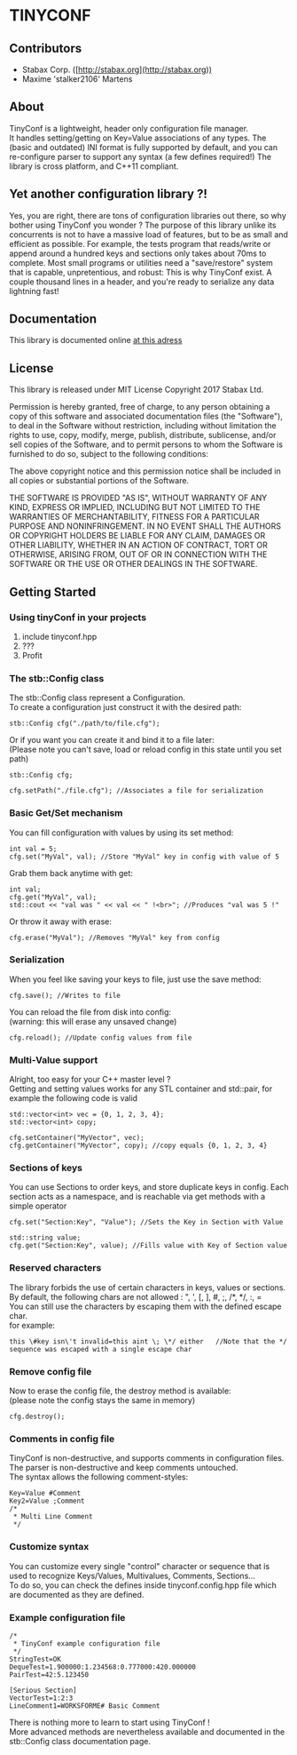 # TINYCONF #

## Contributors ##
+ Stabax Corp. ([http://stabax.org](http://stabax.org))
+ Maxime 'stalker2106' Martens

## About ##

TinyConf is a lightweight, header only configuration file manager.<br>
It handles setting/getting on Key=Value associations of any types.
The (basic and outdated) INI format is fully supported by default, and you can re-configure parser to support any syntax (a few defines required!)
The library is cross platform, and C++11 compliant.

## Yet another configuration library ?! ##

Yes, you are right, there are tons of configuration libraries out there, so why bother using TinyConf you wonder ?
The purpose of this library unlike its concurrents is not to have a massive load of features, but to be as small and efficient as possible.
For example, the tests program that reads/write or append around a hundred keys and sections only takes about 70ms to complete.
Most small programs or utilities need a "save/restore" system that is capable, unpretentious, and robust:
This is why TinyConf exist. A couple thousand lines in a header, and you're ready to serialize any data lightning fast!


## Documentation ##

This library is documented online [at this adress](http://doc.stabax.org/tinyconf/)

## License ##

This library is released under MIT License
Copyright 2017 Stabax Ltd.

Permission is hereby granted, free of charge, to any person obtaining a copy of this software and associated documentation files (the "Software"), to deal in the Software without restriction, including without limitation the rights to use, copy, modify, merge, publish, distribute, sublicense, and/or sell copies of the Software, and to permit persons to whom the Software is furnished to do so, subject to the following conditions:

The above copyright notice and this permission notice shall be included in all copies or substantial portions of the Software.

THE SOFTWARE IS PROVIDED "AS IS", WITHOUT WARRANTY OF ANY KIND, EXPRESS OR IMPLIED, INCLUDING BUT NOT LIMITED TO THE WARRANTIES OF MERCHANTABILITY, FITNESS FOR A PARTICULAR PURPOSE AND NONINFRINGEMENT. IN NO EVENT SHALL THE AUTHORS OR COPYRIGHT HOLDERS BE LIABLE FOR ANY CLAIM, DAMAGES OR OTHER LIABILITY, WHETHER IN AN ACTION OF CONTRACT, TORT OR OTHERWISE, ARISING FROM, OUT OF OR IN CONNECTION WITH THE SOFTWARE OR THE USE OR OTHER DEALINGS IN THE SOFTWARE.

## Getting Started ##

### Using tinyConf in your projects ###

 1. include tinyconf.hpp
 2. ???
 3. Profit

### The stb::Config class ###

The stb::Config class represent a Configuration.<br>
To create a configuration just construct it with the desired path:

    stb::Config cfg("./path/to/file.cfg");

Or if you want you can create it and bind it to a file later:<br>
(Please note you can't save, load or reload config in this state until you set path)

    stb::Config cfg;

    cfg.setPath("./file.cfg"); //Associates a file for serialization

### Basic Get/Set mechanism ###

You can fill configuration with values by using its set method:

    int val = 5;
    cfg.set("MyVal", val); //Store "MyVal" key in config with value of 5

Grab them back anytime with get:

    int val;
    cfg.get("MyVal", val);
    std::cout << "val was " << val << " !<br>"; //Produces "val was 5 !"

Or throw it away with erase:

    cfg.erase("MyVal"); //Removes "MyVal" key from config

### Serialization ###

When you feel like saving your keys to file, just use the save method:

    cfg.save(); //Writes to file

You can reload the file from disk into config:<br>
(warning: this will erase any unsaved change)

    cfg.reload(); //Update config values from file

### Multi-Value support ###

Alright, too easy for your C++ master level ?<br>
Getting and setting values works for any STL container and std::pair, for example
the following code is valid

    std::vector<int> vec = {0, 1, 2, 3, 4};
    std::vector<int> copy;
 
    cfg.setContainer("MyVector", vec);
    cfg.getContainer("MyVector", copy); //copy equals {0, 1, 2, 3, 4}

### Sections of keys ###

You can use Sections to order keys, and store duplicate keys in config.
Each section acts as a namespace, and is reachable via get methods with a simple operator

    cfg.set("Section:Key", "Value"); //Sets the Key in Section with Value

    std::string value;
    cfg.get("Section:Key", value); //Fills value with Key of Section value

### Reserved characters ###

The library forbids the use of certain characters in keys, values or sections.<br>
By default, the following chars are not allowed : ", ', [, ], #, ;, /*, */, :, =<br>
You can still use the characters by escaping them with the defined escape char.<br>
for example:

    this \#key isn\'t invalid=this aint \; \*/ either   //Note that the */ sequence was escaped with a single escape char

### Remove config file ###

Now to erase the config file, the destroy method is available:<br>
(please note the config stays the same in memory)

    cfg.destroy();

### Comments in config file ###

TinyConf is non-destructive, and supports comments in configuration files.<br>
The parser is non-destructive and keep comments untouched.<br>
The syntax allows the following comment-styles:

    Key=Value #Comment
    Key2=Value ;Comment
    /*
     * Multi Line Comment
     */

### Customize syntax ###

You can customize every single "control" character or sequence that is used to recognize Keys/Values, Multivalues, Comments, Sections...<br>
To do so, you can check the defines inside tinyconf.config.hpp file which are documented as they are defined.<br>

### Example configuration file ###

    /*
     * TinyConf example configuration file
     */
    StringTest=OK
    DequeTest=1.900000:1.234568:0.777000:420.000000
    PairTest=42:5.123450

    [Serious Section]
    VectorTest=1:2:3
    LineComment1=WORKSFORME# Basic Comment

There is nothing more to learn to start using TinyConf !<br>
More advanced methods are nevertheless available and documented in the stb::Config class documentation page.
